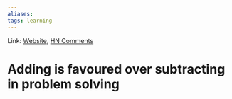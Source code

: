 ```yaml
---
aliases:
tags: learning
---
```

Link: [Website](https://www.nature.com/articles/d41586-021-00592-0), [HN Comments](https://news.ycombinator.com/item?id=26727878)

# Adding is favoured over subtracting in problem solving